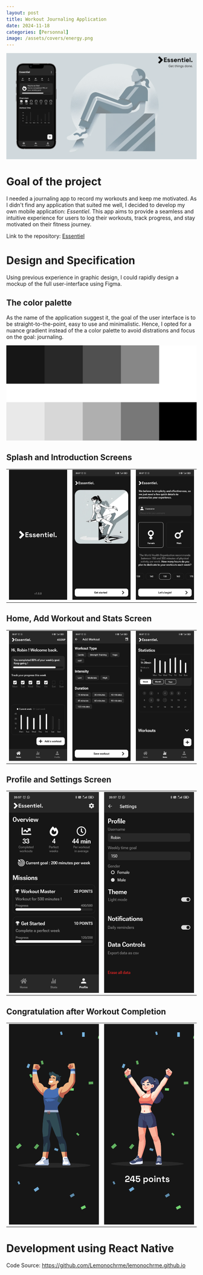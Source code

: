 ```yaml
---
layout: post
title: Workout Journaling Application
date: 2024-11-18
categories: [Personnal]
image: /assets/covers/energy.png
---
```


![Image](/assets/posts-images/personnal/workout-app/Mockup.png)


# Goal of the project
I needed a journaling app to record my workouts and keep me motivated. As I didn't find any application that suited me well, I decided to develop my own mobile application: *Essentiel*. This app aims to provide a seamless and intuitive experience for users to log their workouts, track progress, and stay motivated on their fitness journey.

Link to the repository: [Essentiel](https://github.com/Lemonochrme/essentiel)

# Design and Specification

Using previous experience in graphic design, I could rapidly design a mockup of the full user-interface using Figma.

## The color palette

As the name of the application suggest it, the goal of the user interface is to be straight-to-the-point, easy to use and minimalistic. Hence, I opted for a nuance gradient instead of the a color palette to avoid distrations and focus on the goal: journaling.

![Image](/assets/posts-images/personnal/workout-app/palette.png)

## Splash and Introduction Screens

<table>
  <tr>
    <td><img src="/assets/posts-images/personnal/workout-app/Splash.png" alt="Splash" style="max-width: 100%; height: auto;" /></td>
    <td><img src="/assets/posts-images/personnal/workout-app/Introduction.png" alt="Introduction" style="max-width: 100%; height: auto;" /></td>
    <td><img src="/assets/posts-images/personnal/workout-app/Introduction-1.png" alt="Introduction" style="max-width: 100%; height: auto;" /></td>
  </tr>
</table>

## Home, Add Workout and Stats Screen

<table>
  <tr>
    <td><img src="/assets/posts-images/personnal/workout-app/Home.png" alt="Splash" style="max-width: 100%; height: auto;" /></td>
    <td><img src="/assets/posts-images/personnal/workout-app/AddWorkout.png" alt="Introduction" style="max-width: 100%; height: auto;" /></td>
    <td><img src="/assets/posts-images/personnal/workout-app/Stats.png" alt="Introduction" style="max-width: 100%; height: auto;" /></td>
  </tr>
</table>

## Profile and Settings Screen

<table>
  <tr>
    <td><img src="/assets/posts-images/personnal/workout-app/Profile.png" alt="Splash" style="max-width: 100%; height: auto;" /></td>
    <td><img src="/assets/posts-images/personnal/workout-app/Settings.png" alt="Introduction" style="max-width: 100%; height: auto;" /></td>
  </tr>
</table>

## Congratulation after Workout Completion

<table>
  <tr>
    <td><img src="/assets/posts-images/personnal/workout-app/congrats-male.png" alt="Congratualtion Male" style="max-width: 100%; height: auto;" /></td>
    <td><img src="/assets/posts-images/personnal/workout-app/congrats-female.png" alt="Congratualtion Female" style="max-width: 100%; height: auto;" /></td>
  </tr>
</table>

# Development using React Native

Code Source: https://github.com/Lemonochrme/lemonochrme.github.io